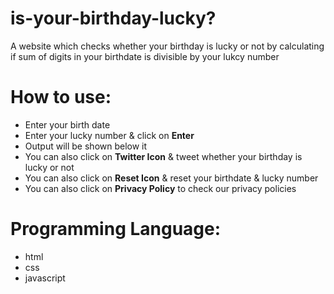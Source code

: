 # is-your-birthday-lucky?

A website which checks whether your birthday is lucky or not by calculating if sum of digits in your birthdate is divisible by your lukcy number
<br/>

# How to use:
 - Enter your birth date
 - Enter your lucky number & click on **Enter**
 - Output will be shown below it
 - You can also click on **Twitter Icon** & tweet whether your birthday is lucky or not
 - You can also click on **Reset Icon** & reset your birthdate & lucky number
 - You can also click on **Privacy Policy** to check our privacy policies

# Programming Language:
 - html
 - css 
 - javascript 
